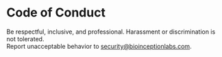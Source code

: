 # Code of Conduct

Be respectful, inclusive, and professional. Harassment or discrimination is not tolerated.  
Report unacceptable behavior to security@bioinceptionlabs.com.
